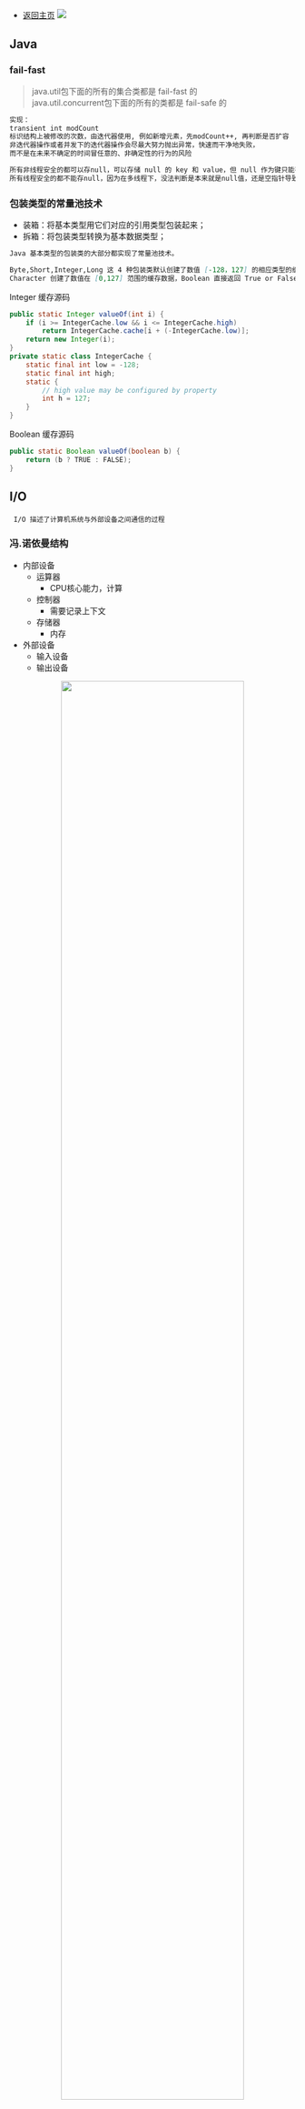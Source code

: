 * [返回主页](../../README.md)
![](../../picture/1/0基础.png)

## Java
### fail-fast
> java.util包下面的所有的集合类都是 fail-fast 的<br> 
> java.util.concurrent包下面的所有的类都是 fail-safe 的
```markdown
实现：
transient int modCount
标识结构上被修改的次数，由迭代器使用, 例如新增元素，先modCount++, 再判断是否扩容
非迭代器操作或者并发下的迭代器操作会尽最大努力抛出异常，快速而干净地失败，
而不是在未来不确定的时间冒任意的、非确定性的行为的风险
```
```markdown
所有非线程安全的都可以存null，可以存储 null 的 key 和 value，但 null 作为键只能有一个，null 作为值可以有多个
所有线程安全的都不能存null，因为在多线程下，没法判断是本来就是null值，还是空指针导致
```

### 包装类型的常量池技术
+ 装箱：将基本类型用它们对应的引用类型包装起来；
+ 拆箱：将包装类型转换为基本数据类型；
```markdown
Java 基本类型的包装类的大部分都实现了常量池技术。

Byte,Short,Integer,Long 这 4 种包装类默认创建了数值 [-128，127] 的相应类型的缓存数据，
Character 创建了数值在 [0,127] 范围的缓存数据，Boolean 直接返回 True or False。
```
Integer 缓存源码
```java
public static Integer valueOf(int i) {
    if (i >= IntegerCache.low && i <= IntegerCache.high)
        return IntegerCache.cache[i + (-IntegerCache.low)];
    return new Integer(i);
}
private static class IntegerCache {
    static final int low = -128;
    static final int high;
    static {
        // high value may be configured by property
        int h = 127;
    }
}
```
Boolean 缓存源码
```java
public static Boolean valueOf(boolean b) {
    return (b ? TRUE : FALSE);
}
```

## I/O
```text
 I/O 描述了计算机系统与外部设备之间通信的过程
```
### 冯.诺依曼结构
+ 内部设备
  + 运算器
     + CPU核心能力，计算
  + 控制器
     + 需要记录上下文
  + 存储器
     + 内存
+ 外部设备
  + 输入设备
  + 输出设备

[comment]: <> (![]&#40;../../picture/1/0冯.诺依曼结构.png&#41;)
<div align="center">
    <img src="../../picture/1/0冯.诺依曼结构.png" width="80%">
</div>

### 进程的地址空间划分
    用户空间（User space） 
	内核空间（Kernel space ） 
### 内核态VS用户态
    由于需要限制不同的程序之间的访问能力, 防止他们获取别的程序的内存数据, 
    或者获取外围设备的数据, 并发送到网络, CPU划分出两个权限等级 -- 用户态和内核态
   + 内核态
     + cpu可以访问内存的所有数据，包括外围设备，例如硬盘，网卡，cpu也可以将自己从一个程序切换到另一个程序
     + 和磁盘交互的是PageCache
     + 和网卡交互的是socket缓冲区
   + 用户态
      + 只能受限的访问内存，且不允许访问外围设备，占用cpu的能力被剥夺，cpu资源可以被其他程序获取
      + 主要是进程的用户缓冲区
### I/O调用步骤
	1. 内核等待 I/O 设备准备好数据
	2. 内核将数据从内核空间拷贝到用户空间
### I/O模型
	BIO (Blocking I/O)
		同步阻塞
			应用程序发起 read 调用后，会一直阻塞，直到内核把数据拷贝到用户空间
			每一个客户端请求分配给一个线程来单独处理
	NIO (Non-blocking/New I/O)
		同步非阻塞
			面向缓冲，基于通道
			对应 java.nio 包，提供了 Channel , Selector , Buffer 等抽象
			内核准备数据和数据就绪阶段应用程序可以反复调用read，内核拷贝数据才阻塞
			缺点：不断进行 I/O 系统调用轮询数据是否已经准备好的过程是十分消耗 CPU 资源
		I/O 多路复用模型
			线程首先发起 select 调用，询问内核数据是否准备就绪，等内核把数据准备好了，用户线程再发起 read 调用。read 调用的过程（数据从内核空间 -> 用户空间）还是阻塞的
			支持 IO 多路复用的系统调用
				select
					线性扫描，遍历的方式，效率低
					有1024限制
				poll
					遍历
					无限制
				epoll
					事件驱动
					没有最大并发连接的限制
		BIO=>NIO
			NIO是基于事件驱动思想,解决的是BIO的大并发问题
			不是一个连接就对应一个处理线程了，而是有效的请求对应一个线程
				用通道管理器selector实现这个功能，监听accept事件
				客户端连接后，触发accept事件
				服务器构建对应的Channel，并在其上注册Selector，监听读写事件
	AIO (Asynchronous I/O)
		异步IO模型
			内核拷贝数据后回调
	在上面3个模型中，内核要做的动作有3个
		1准备数据
		2数据就绪
		3拷贝数据
		不同模型的差别
			BIO 123步骤应用都是阻塞
			NIO 12步骤应用不阻塞，3阻塞，12步骤有普通NIO和多路复用的区别

### 数据传输怎么获得高性能
	核心思想
		快速的接待消费线程
		让慢速的IO通过队列进行等待来避免消费线程的阻塞
	方式
		采用NIO或者IO多路复用，AIO等模式
		多线程+队列，实际上就是用线程池这种东西！
                dubbo在实现高性能这块也是用ThreadPool来处理序列化的数据

## zero copy 零拷贝
```
是一个思想，指的是指计算机执行操作时，CPU 不需要先将数据从某处内存复制到另一个特定区域
```
### 特点
    CPU 不全程负责内存中的数据写入其他组件，CPU 仅仅起到管理的作用。
    但注意，零拷贝不是不进行拷贝，而是 CPU 不再全程负责数据拷贝时的搬运工作。
    如果数据本身不在内存中，那么必须先通过某种方式拷贝到内存中（这个过程 CPU 可以不参与），
    因为数据只有在内存中，才能被转移，才能被 CPU 直接读取计算
### 实现方式
+ sendfile
  + 一次代替 read/write 系统调用，通过使用 DMA 技术以及传递文件描述符，实现了 zero copy
  + 两个技术
    + DMA 技术
      + 将四次 CPU 全程负责的拷贝与四次上下文切换减少到两次
      + DMA 负责磁盘到内核空间中的 Page cache（read buffer）的数据拷贝以及从内核空间中的 socket buffer 到网卡的数据拷贝
    + 传递文件描述符代替数据拷贝
  + 一次系统调用代替两次系统调用
    + 由于 sendfile 仅仅对应一次系统调用，而传统文件操作则需要使用 read 以及 write 两个系统调用。正因为如此，sendfile 能够将用户态与内核态之间的上下文切换从 4 次讲到 2 次。
+ mmap
  + 仅代替 read 系统调用，将内核空间地址映射为用户空间地址，write 操作直接作用于内核空间。通过 DMA 技术以及地址映射技术，用户空间与内核空间无须数据拷贝，实现了 zero copy
  + mmap() 系统调用函数会直接把内核缓冲区里的数据「映射」到用户空间，这样，操作系统内核与用户空间就不需要再进行任何的数据拷贝操作。
    + 内核态缓冲区映射到用户态进程的用户缓冲区
  + 缺点
    + 一、虚拟内存增大
    + 二、磁盘延迟
      + mmap 经过缺页中断向磁盘发起真正的磁盘 I/O，因此若是咱们当前的问题是在于磁盘 I/O 的高延迟，那么用mmap() 消除小小的系统调用开销是杯水车薪的
    + 三、不能不断的写内容进入文件导到文件增加这类的事
    + 四、只适用于更新、读写一块固定大小的文件区域
+ 直接 Direct I/O
  + 读写操作直接在磁盘上进行，不使用 page cache 机制，通常结合用户空间的用户缓存使用。通过 DMA 技术直接与磁盘/网卡进行数据交互，实现了 zero copy
  + 缓存文件 I/O
    + 用户空间要读写一个文件并不直接与磁盘交互，而是中间夹了一层缓存，即 page cache；
  + 直接文件 I/O
    + 用户空间读取的文件直接与磁盘交互，没有中间 page cache 层；
  + Direct I/O 的读写
    + Write 操作：由于其不使用 page cache，所以其进行写文件，如果返回成功，数据就真的落盘了（不考虑磁盘自带的缓存）；
    + Read 操作：由于其不使用 page cache，每次读操作是真的从磁盘中读取，不会从文件系统的缓存中读取。

### 场景
kafka推送消息用到了sendfile，落盘技术用到了mmap

### 总结
	mmap 适合小数据量读写，sendFile 适合大文件传输。

	mmap 须要 4 次上下文切换，3 次数据拷贝；
    sendFile 须要 3 次上下文切换，最少 2 次数据拷贝。

    sendFile 能够利用 DMA 方式，减小 CPU 拷贝，
    mmap 则不能（必须从内核拷贝到 Socket 缓冲区）

    mmap将磁盘文件映射到内存，支持读和写，对内存的操做会反映在磁盘文件上。

    sendfile 是将读到内核空间的数据，转到socket buffer，进行网络发送；

* [返回主页](../../README.md)